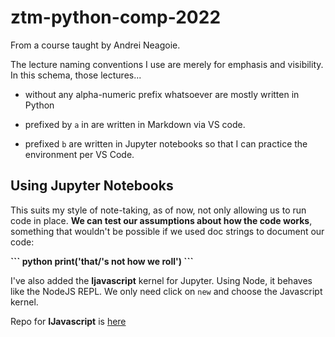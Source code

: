 # ztm-python-comp-2022

From a course taught by Andrei Neagoie.

The lecture naming conventions I use are merely for emphasis and visibility. In this schema, those lectures...

- without any alpha-numeric prefix whatsoever are mostly written in Python

- prefixed by `a` in are written in Markdown via VS code.

- prefixed `b` are written in Jupyter notebooks so that I can practice the environment per VS Code.

## Using Jupyter Notebooks

This suits my style of note-taking, as of now, not only allowing us to run code in place. __We can test our assumptions about how the code works__, something that wouldn't be possible if we used doc strings to document our code:

__\``` python
print('that/'s not how we roll')
\```__

I've also added the __Ijavascript__ kernel for Jupyter. Using Node, it behaves like the NodeJS REPL. We only need click on `new` and choose the Javascript kernel.

Repo for __IJavascript__ is [here](https://github.com/n-riesco/ijavascript)
